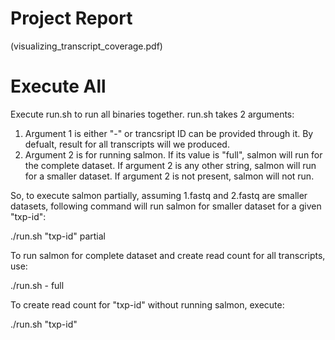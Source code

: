 # Project Report
 (visualizing_transcript_coverage.pdf)

# Execute All
 Execute run.sh to run all binaries together.
run.sh takes 2 arguments:
1. Argument 1 is either "-" or trancsript ID can be provided through it. 
   By defualt, result for all transcripts will we produced.
2. Argument 2 is for running salmon. If its value is "full", salmon will run for the complete dataset.
   If argument 2 is any other string, salmon will run for a smaller dataset.
   If argument 2 is not present, salmon will not run.

So, to execute salmon partially, assuming 1.fastq and 2.fastq are smaller datasets, following command will run salmon for smaller dataset for a given "txp-id":

./run.sh "txp-id" partial

To run salmon for complete dataset and create read count for all transcripts, use:

./run.sh - full

To create read count for "txp-id" without running salmon, execute:

./run.sh "txp-id"

